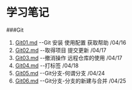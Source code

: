 # 学习笔记

###Git
1. [Git01.md](Git01.md) --Git 安装 使用配置 获取帮助  /04/16
2. [Git02.md](Git02.md) --取得项目 提交更新   /04/17
3. [Git03.md](Git03.md) --撤消操作 远程仓库的使用  /04/17
4. [Git04.md](Git04.md) --打标签  /04/18
5. [Git05.md](Git05.md) --Git分支-何谓分支 /04/24
6. [Git06.md](Git06.md) --Git分支-分支的新建与合并 /04/25
